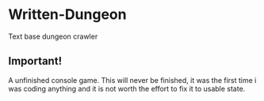 # Written-Dungeon
Text base dungeon crawler
## Important!
  A unfinished console game. This will never be finished, it was the first time i was coding anything and it is not worth the effort to fix it to usable state.
